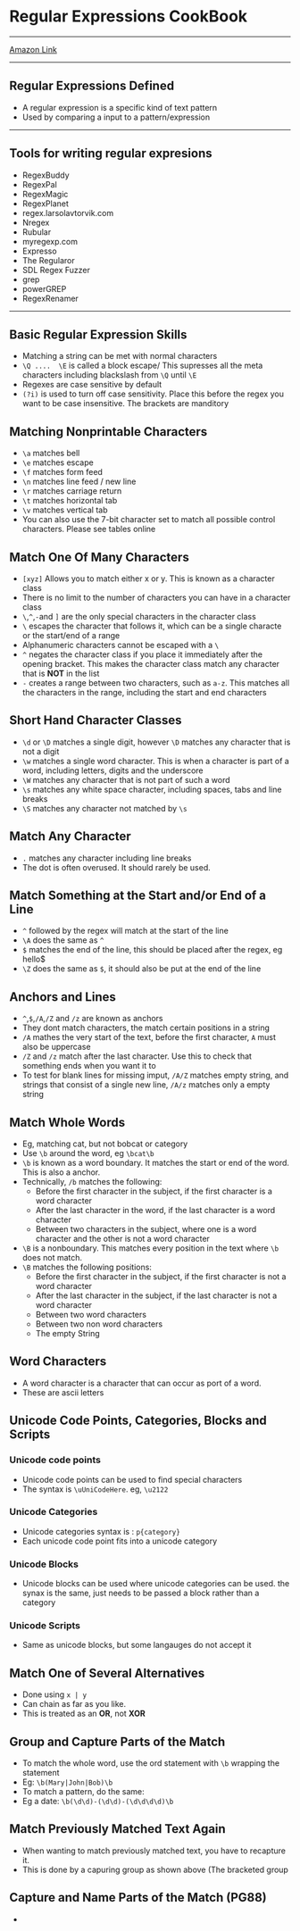 # Regular Expressions CookBook

---------
[Amazon Link](https://www.amazon.co.uk/Regular-Expressions-Cookbook-Jan-Goyvaerts-ebook/dp/B008Y4OP1O/ref=sr_1_1?ie=UTF8&qid=1494148633&sr=8-1&keywords=regular+expressions+cookbook)

-----

## Regular Expressions Defined

* A regular expression is a specific kind of text pattern
* Used by comparing a input to a pattern/expression

-----

## Tools for writing regular expresions

* RegexBuddy
* RegexPal
* RegexMagic
* RegexPlanet
* regex.larsolavtorvik.com
* Nregex
* Rubular
* myregexp.com
* Expresso
* The Regularor
* SDL Regex Fuzzer
* grep
* powerGREP
* RegexRenamer

--------

## Basic Regular Expression Skills

* Matching a string can be met with normal characters
* `\Q ....  \E` is called a block escape/ This supresses all the meta characters including blackslash from `\Q` until `\E`
* Regexes are case sensitive by default
* `(?i)` is used to turn off case sensitivity. Place this before the regex you want to be case insensitive. The brackets are manditory

## Matching Nonprintable Characters

* `\a` matches bell
* `\e` matches escape
* `\f` matches form feed
* `\n` matches line feed / new line
* `\r` matches carriage return
* `\t` matches horizontal tab
* `\v` matches vertical tab
* You can also use the 7-bit character set to match all possible control characters. Please see tables online

## Match One Of Many Characters

* `[xyz]` Allows you to match either x or y. This is known as a character class
* There is no limit to the number of characters you can have in a character class
* `\`,`^`,`-`and `]` are the only special characters in the character class
* `\` escapes the character that follows it, which can be a single characte or the start/end of a range
* Alphanumeric characters cannot be escaped with a `\`
* `^` negates the character class if you place it immediately after the opening bracket. This makes the character class match any character that is **NOT** in the list
* `-` creates a range between two characters, such as `a-z`. This matches all the characters in the range, including the start and end characters

## Short Hand Character Classes

* `\d` or `\D` matches a single digit, however `\D` matches any character that is not a digit
* `\w` matches a single word character. This is when a character is part of a word, including letters, digits and the underscore
* `\W` matches any character that is not part of such a word
* `\s` matches any white space character, including spaces, tabs and line breaks
* `\S` matches any character not matched by `\s`

## Match Any Character

* `.` matches any character including line breaks
* The dot is often overused. It should rarely be used.

## Match Something at the Start and/or End of a Line

* `^` followed by the regex will match at the start of the line
* `\A` does the same as `^`
* `$` matches the end of the line, this should be placed after the regex, eg hello$
* `\Z` does the same as `$`, it should also be put at the end of the line

## Anchors and Lines

* `^`,`$`,`/A`,`/Z` and `/z` are known as anchors
* They dont match characters, the match certain positions in a string
* `/A` mathes the very start of the text, before the first character, `A` must also be uppercase
* `/Z` and `/z` match after the last character. Use this to check that something ends when you want it to
* To test for blank lines for missing imput, `/A/Z` matches empty string, and strings that consist of a single new line, `/A/z` matches only a empty string

## Match Whole Words

* Eg, matching cat, but not bobcat or category
* Use `\b` around the word, eg `\bcat\b`
* `\b` is known as a word boundary. It matches the start or end of the word. This is also a anchor.
* Technically, `/b` matches the following:
	* Before the first character in the subject, if the first character is a word character
	* After the last character in the word, if the last character is a word character
	* Between two characters in the subject, where one is a word character and the other is not a word character
* `\B` is a nonboundary. This matches every position in the text where `\b` does not match.
* `\B` matches the following positions:
	* Before the first character in the subject, if the first character is not a word character
	* After the last character in the subject, if the last character is not a word character
	* Between two word characters
	* Between two non word characters
	* The empty String

## Word Characters

* A word character is a character that can occur as port of a word.
* These are ascii letters

## Unicode Code Points, Categories, Blocks and Scripts

### Unicode code points

* Unicode code points can be used to find special characters
* The syntax is `\uUniCodeHere`. eg, `\u2122`

### Unicode Categories

* Unicode categories syntax is : `p{category}`
* Each unicode code point fits into a unicode category

### Unicode Blocks

* Unicode blocks can be used where unicode categories can be used. the synax is the same, just needs to be passed a block rather than a category



### Unicode Scripts

* Same as unicode blocks, but some langauges do not accept it

## Match One of Several Alternatives

* Done using `x | y`
* Can chain as far as you like.
* This is treated as an **OR**, not **XOR**

## Group and Capture Parts of the Match

* To match the whole word, use the ord statement with `\b` wrapping the statement
* Eg: `\b(Mary|John|Bob)\b`
* To match a pattern, do the same:
* Eg a date: `\b(\d\d)-(\d\d)-(\d\d\d\d)\b`

## Match Previously Matched Text Again

* When wanting to match previously matched text, you have to recapture it.
* This is done by a capuring group as shown above (The bracketed group

## Capture and Name Parts of the Match (PG88)

* 
